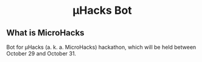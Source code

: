 <h1 align="center">
  µHacks Bot
</h1>

## What is MicroHacks
Bot for µHacks (a. k. a. MicroHacks) hackathon, which will be held between October 29 and October 31.
